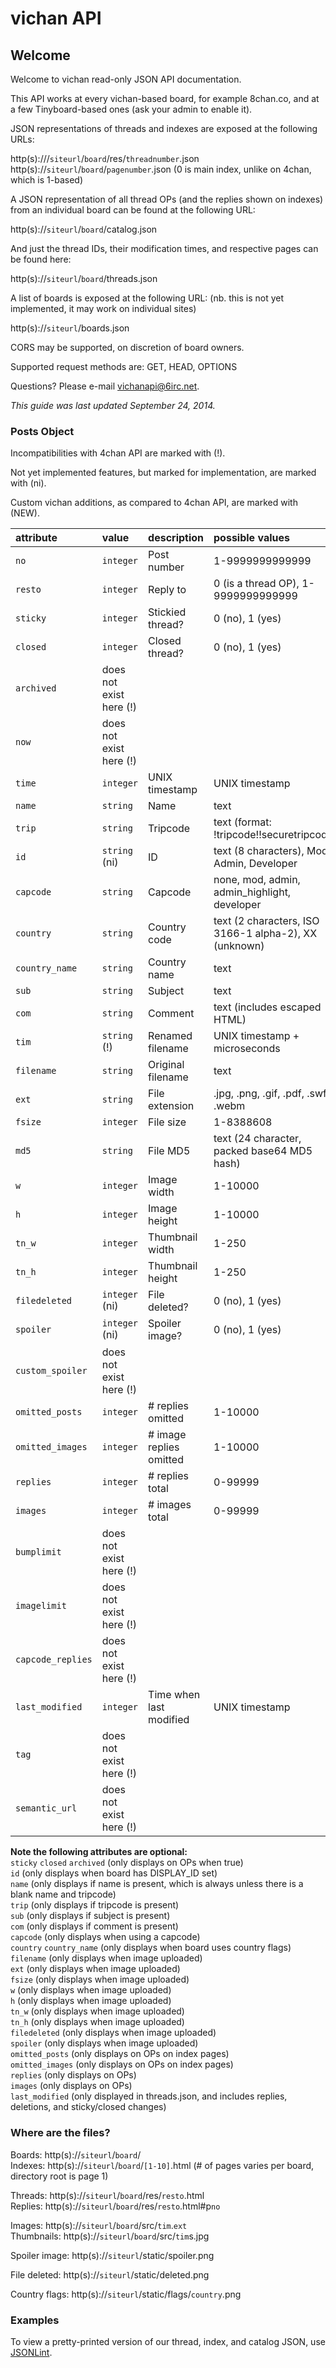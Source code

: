 vichan API
==========

## Welcome ##

Welcome to vichan read-only JSON API documentation.

This API works at every vichan-based board, for example 8chan.co, and at a few Tinyboard-based ones (ask your admin to enable it).

JSON representations of threads and indexes are exposed at the following URLs:

http(s):///`siteurl`/`board`/res/`threadnumber`.json  
http(s)://`siteurl`/`board`/`pagenumber`.json (0 is main index, unlike on 4chan, which is 1-based)

A JSON representation of all thread OPs (and the replies shown on indexes) from an individual board can be found at the following URL:

http(s)://`siteurl`/`board`/catalog.json

And just the thread IDs, their modification times, and respective pages can be found here:

http(s)://`siteurl`/`board`/threads.json

A list of boards is exposed at the following URL: (nb. this is not yet implemented, it may work on individual sites)

http(s)://`siteurl`/boards.json

CORS may be supported, on discretion of board owners.

Supported request methods are: GET, HEAD, OPTIONS

Questions? Please e-mail [vichanapi@6irc.net](mailto:vichanapi@6irc.net).

*This guide was last updated September 24, 2014.*

### Posts Object ####

Incompatibilities with 4chan API are marked with (!).

Not yet implemented features, but marked for implementation, are marked with (ni).

Custom vichan additions, as compared to 4chan API, are marked with (NEW).

| **attribute**   | **value**      | **description**      | **possible values**                        | **example value**     |
|:----------------|:---------------|:---------------------|:-------------------------------------------|:----------------------|
| `no`            | `integer`      | Post number          | 1-9999999999999                            | `9001`                |
| `resto`         | `integer`      | Reply to             | 0 (is a thread OP), 1-9999999999999        | `0`                   |
| `sticky`        | `integer`      | Stickied thread?     | 0 (no), 1 (yes)                            | `1`                   |
| `closed`        | `integer`      | Closed thread?       | 0 (no), 1 (yes)                            | `1`                   |
| `archived`      | does not exist here (!) |
| `now`           | does not exist here (!) |
| `time`          | `integer`      | UNIX timestamp       | UNIX timestamp                             | `1344570123`          |
| `name`          | `string`       | Name                 | text                                       | `moot`                |
| `trip`          | `string`       | Tripcode             | text (format: !tripcode!!securetripcode)   | `!Ep8pui8Vw2`         |
| `id`            | `string` (ni)  | ID                   | text (8 characters), Mod, Admin, Developer | `Admin`               |
| `capcode`       | `string`       | Capcode              | none, mod, admin, admin_highlight, developer | `admin`             |
| `country`       | `string`       | Country code         | text (2 characters, ISO 3166-1 alpha-2), XX (unknown) | `XX`       |
| `country_name`  | `string`       | Country name         | text                                       | `Unknown`             |
| `sub`           | `string`       | Subject              | text                                       | `This is a subject`   |
| `com`           | `string`       | Comment              | text (includes escaped HTML)               | `This is a comment`   |
| `tim`           | `string` (!)   | Renamed filename     | UNIX timestamp + microseconds              | `1344402680740`       |
| `filename`      | `string`       | Original filename    | text                                       | `OPisa`               |
| `ext`           | `string`       | File extension       | .jpg, .png, .gif, .pdf, .swf, .webm        | `.jpg`                |
| `fsize`         | `integer`      | File size            | 1-8388608                                  | `2500`                |
| `md5`           | `string`       | File MD5             | text (24 character, packed base64 MD5 hash)| `NOetrLVnES3jUn1x5ZPVAg==` |
| `w`             | `integer`      | Image width          | 1-10000                                    | `500`                 |
| `h`             | `integer`      | Image height         | 1-10000                                    | `500`                 |
| `tn_w`          | `integer`      | Thumbnail width      | 1-250                                      | `250`                 |
| `tn_h`          | `integer`      | Thumbnail height     | 1-250                                      | `250`                 |
| `filedeleted`   | `integer` (ni) | File deleted?        | 0 (no), 1 (yes)                            | `0`                   |
| `spoiler`       | `integer` (ni) | Spoiler image?       | 0 (no), 1 (yes)                            | `0`                   |
| `custom_spoiler`| does not exist here (!) |
| `omitted_posts` | `integer`      | # replies omitted    | 1-10000                                    | `33`                  |
| `omitted_images`| `integer`      | # image replies omitted | 1-10000                                 | `21`                  |
| `replies`       | `integer`      | # replies total      | 0-99999                                    | `231`                 |
| `images`        | `integer`      | # images total       | 0-99999                                    | `132`                 |
| `bumplimit`     | does not exist here (!) |
| `imagelimit`    | does not exist here (!) |
| `capcode_replies` | does not exist here (!) |
| `last_modified` | `integer`      | Time when last modified | UNIX timestamp                          | `1344571233`          |
| `tag`           | does not exist here (!) |
| `semantic_url`  | does not exist here (!) |

**Note the following attributes are optional:**  
`sticky` `closed` `archived` (only displays on OPs when true)  
`id` (only displays when board has DISPLAY_ID set)  
`name` (only displays if name is present, which is always unless there is a blank name and tripcode)  
`trip` (only displays if tripcode is present)  
`sub` (only displays if subject is present)  
`com` (only displays if comment is present)  
`capcode` (only displays when using a capcode)  
`country` `country_name` (only displays when board uses country flags)  
`filename` (only displays when image uploaded)  
`ext` (only displays when image uploaded)  
`fsize` (only displays when image uploaded)  
`w` (only displays when image uploaded)  
`h` (only displays when image uploaded)  
`tn_w` (only displays when image uploaded)  
`tn_h` (only displays when image uploaded)  
`filedeleted` (only displays when image uploaded)  
`spoiler` (only displays when image uploaded)  
`omitted_posts` (only displays on OPs on index pages)  
`omitted_images` (only displays on OPs on index pages)  
`replies` (only displays on OPs)  
`images` (only displays on OPs)  
`last_modified` (only displayed in threads.json, and includes replies, deletions, and sticky/closed changes)  

### Where are the files? ###

Boards: http(s)://`siteurl`/`board`/  
Indexes: http(s)://`siteurl`/`board`/`[1-10]`.html (# of pages varies per board, directory root is page 1)  

Threads: http(s)://`siteurl`/`board`/res/`resto`.html  
Replies: http(s)://`siteurl`/`board`/res/`resto`.html#p`no`  

Images: http(s)://`siteurl`/`board`/src/`tim`.`ext`  
Thumbnails: http(s)://`siteurl`/`board`/src/`tim`s.jpg  

Spoiler image: http(s)://`siteurl`/static/spoiler.png  

File deleted: http(s)://`siteurl`/static/deleted.png 

Country flags: http(s)://`siteurl`/static/flags/`country`.png

### Examples ###

To view a pretty-printed version of our thread, index, and catalog JSON, use [JSONLint](http://jsonlint.com).
